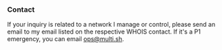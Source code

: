 ### Contact

If your inquiry is related to a network I manage or control, please send an email to my email listed on the respective WHOIS contact. If it's a P1 emergency, you can email <ops@multi.sh>.
